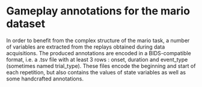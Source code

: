 # Gameplay annotations for the mario dataset
In order to benefit from the complex structure of the mario task, a number of variables are extracted from the replays obtained during data acquisitions. The produced annotations are encoded in a BIDS-compatible format, i.e. a .tsv file with at least 3 rows : onset, duration and event_type (sometimes named trial_type). These files encode the beginning and start of each repetition, but also contains the values of state variables as well as some handcrafted annotations.

